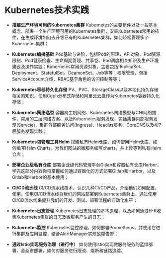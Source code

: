 # Kubernetes技术实践


- **搭建生产环境可用的Kubernetes集群**
      Kubernetes的主要组件以及一些基本概念，部署一个生产环境可用的Kubernetes集群，安装Kubernetes常用的插件，在生成环境如何去升级已有的Kubernetes集群，如何轻松管理多个Kubernetes集群；

- **Kubernetes编排基础** 
      Pod基础与进阶，包括Pod的原理，API对象、Pod资源限制、Pod健康检查、生命周期管理、共享卷、Pod调度相关知识及生产环境建议及操作实践；Kubernetes常用资源对象，主要包括ReplicaSet、Deployment、StatefulSet、DeamonSet、Job等等；权限管理，包括ServiceAccount介绍、RBAC基于角色的访问控制等等；

- **Kubernetes容器持久化存储** 
      PV、PVC、StorageClass以及本地化持久存储相关的知识，使用Ceph分布式存储和阿里云云盘作为Kubernetes容器持久化存储；
- **Kubernetes网络选型** 
      容器跨主机网络、Kubernetes网络模型与CNI网络插件、常用的三层网络方案、以及Kubernetes服务发现，包括集群内部服务发现(Servcie)、集群外部服务访问(Ingress)、Headlss服务、CoreDNS以及4/7层服务发现实践；

- **Kubernetes包管理工具Helm** 
      搭建私有Helm仓库、如何使用Helm仓库、如何编写Helm Charts，为我们网站的微服务编写charts，并上传等到私有Helm仓库；

- **部署企业级私有仓库** 
      部署企业级代码管理平台Gitlab和容器私有仓库Harbor，学完这部分内容你将掌握如何通过容器化的方式部署Gitlab和Harbor，以及Gitlab和Harbor的基本使用；

- **CI/CD流水线** 
      CI/CD流水线技术，认识几种CI/CD产品，介绍他们如何配置、使用，使用CI/CD流水线将我们的网站部署到Kubernetes集群上，通过使用CI/CD流水线来提升我们的开发、测试、部署流程的自动化水平；

- **Kubernetes日志管理** Kubernetes日志处理的基本原理，以及如何通过EFK收集Kubernetes集群的日志及微服务产生的日志；

- **Kubernetes监控** Kubernetes监控原理，如何部署Prometheus，并使用它进行集群及应用监控，结合AlertManager实现故障告警；

- **通过Istio实现服务治理（进行中）** 如何使用Istio实现微服务服务的蓝绿部署、金丝雀部署，如何对服务进行限流、熔断和链路追踪。

